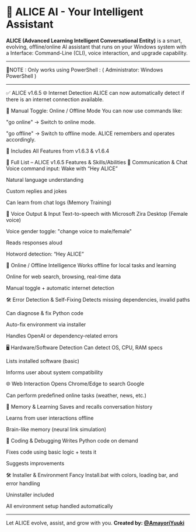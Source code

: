 # 🤖 ALICE AI - Your Intelligent Assistant

**ALICE (Advanced Learning Intelligent Conversational Entity)** is a smart, evolving, offline/online AI assistant that runs on your Windows system with a Interface: Command-Line (CLI), voice interaction, and upgrade capability.

---

🔴NOTE : Only works using PowerShell : ( Administrator: Windows PowerShell )

---

✅ ALICE v1.6.5
🌐 Internet Detection
ALICE can now automatically detect if there is an internet connection available.

🔁 Manual Toggle: Online / Offline Mode
You can now use commands like:

"go online" → Switch to online mode.

"go offline" → Switch to offline mode.
ALICE remembers and operates accordingly.

🧠 Includes All Features from v1.6.3 & v1.6.4

🧩 Full List – ALICE v1.6.5 Features & Skills/Abilities
💬 Communication & Chat
Voice command input: Wake with “Hey ALICE”

Natural language understanding

Custom replies and jokes

Can learn from chat logs (Memory Training)

🎤 Voice Output & Input
Text-to-speech with Microsoft Zira Desktop (Female voice)

Voice gender toggle: "change voice to male/female"

Reads responses aloud

Hotword detection: “Hey ALICE”

📶 Online / Offline Intelligence
Works offline for local tasks and learning

Online for web search, browsing, real-time data

Manual toggle + automatic internet detection

🛠️ Error Detection & Self-Fixing
Detects missing dependencies, invalid paths

Can diagnose & fix Python code

Auto-fix environment via installer

Handles OpenAI or dependency-related errors

🖥️ Hardware/Software Detection
Can detect OS, CPU, RAM specs

Lists installed software (basic)

Informs user about system compatibility

🌐 Web Interaction
Opens Chrome/Edge to search Google

Can perform predefined online tasks (weather, news, etc.)

🧠 Memory & Learning
Saves and recalls conversation history

Learns from user interactions offline

Brain-like memory (neural link simulation)

🧪 Coding & Debugging
Writes Python code on demand

Fixes code using basic logic + tests it

Suggests improvements

🛠️ Installer & Environment
Fancy Install.bat with colors, loading bar, and error handling

Uninstaller included

All environment setup handled automatically

---

Let ALICE evolve, assist, and grow with you. 
**Created by: [@AmayoriYuuki](https://github.com/AmayoriYuuki)**

